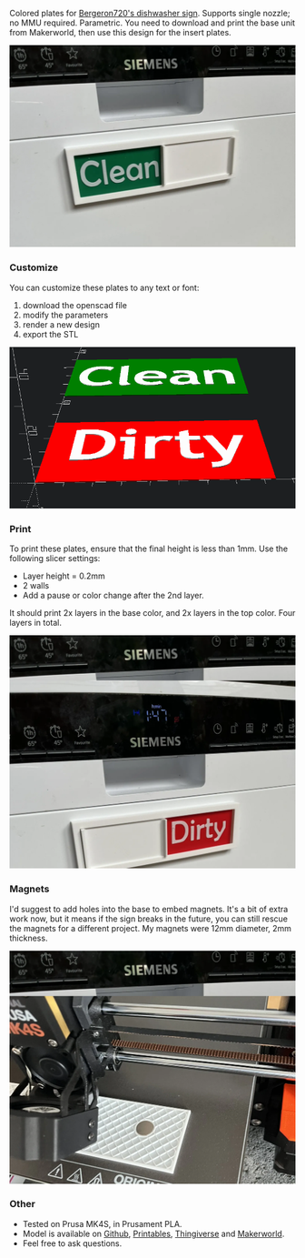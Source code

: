 Colored plates for [Bergeron720's dishwasher sign](https://makerworld.com/en/models/965214-clean-dirty-dishwasher-sign?from=search#profileId-935601). Supports single nozzle; no MMU required. Parametric.
You need to download and print the base unit from Makerworld, then use this design for the insert plates.

![alt text](./pics/plate_clean.png)

### Customize
You can customize these plates to any text or font:
1. download the openscad file
2. modify the parameters
3. render a new design
4. export the STL

![text](./pics/OpenSCAD_screenshot.png)

### Print
To print these plates, ensure that the final height is less than 1mm. Use the following slicer settings:
* Layer height = 0.2mm
* 2 walls
* Add a pause or color change after the 2nd layer.

It should print 2x layers in the base color, and 2x layers in the top color. Four layers in total.

![alt text](./pics/plate_dirty.png)

### Magnets
I'd suggest to add holes into the base to embed magnets. It's a bit of extra work now, but it means if the sign breaks in the future, you can still rescue the magnets for a different project. My magnets were 12mm diameter, 2mm thickness.

![alt text](./pics/printer_insert_magnet.png)

### Other
* Tested on Prusa MK4S, in Prusament PLA.
* Model is available on [Github](https://github.com/RobotAnna/3D_Designs/tree/main/Dishwasher_Sign_colored_plates), [Printables](https://www.printables.com/model/1320733-dishwasher-sign-colored-plates-parametric), [Thingiverse](https://www.thingiverse.com/thing:7119479) and [Makerworld](https://makerworld.com/en/models/1705294-dishwasher-sign-colored-plates-parametric).
* Feel free to ask questions.
